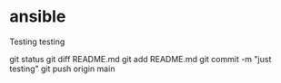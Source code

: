# ansible

Testing testing


git status
git diff README.md
git add README.md
git commit -m "just testing"
git push origin main

